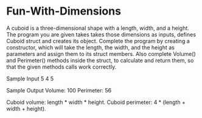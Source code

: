 # Fun-With-Dimensions
A cuboid is a three-dimensional shape with a length, width, and a height.
The program you are given takes takes those dimensions as inputs, defines Cuboid struct and creates its object. Complete the program by creating a constructor, which will take the length, the width, and the height as parameters and assign them to its struct members. Also complete Volume() and Perimeter() methods inside the struct, to calculate and return them, so that the given methods calls work correctly.

Sample Input
5
4
5

Sample Output
Volume: 100
Perimeter: 56

Cuboid volume: length * width * height.
Cuboid perimeter: 4 * (length + width + height).
